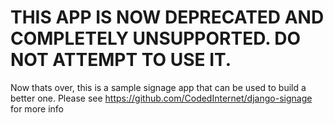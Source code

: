 # THIS APP IS NOW DEPRECATED AND COMPLETELY UNSUPPORTED. DO NOT ATTEMPT TO USE IT.

Now thats over, this is a sample signage app that can be used to build a better one. Please see https://github.com/CodedInternet/django-signage for more info
